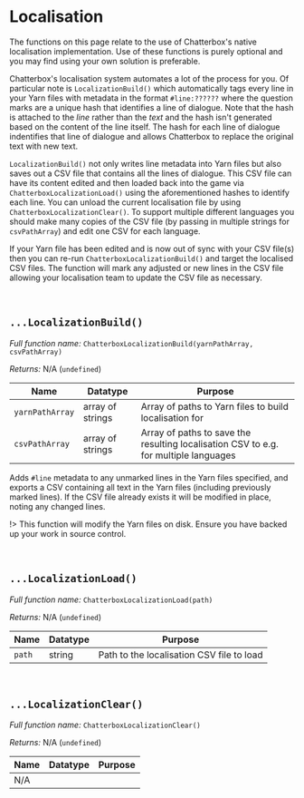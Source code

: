 # Localisation

The functions on this page relate to the use of Chatterbox's native localisation implementation. Use of these functions is purely optional and you may find using your own solution is preferable.

Chatterbox's localisation system automates a lot of the process for you. Of particular note is `LocalizationBuild()` which automatically tags every line in your Yarn files with metadata in the format `#line:??????` where the question marks are a unique hash that identifies a line of dialogue. Note that the hash is attached to the _line_ rather than the _text_ and the hash isn't generated based on the content of the line itself. The hash for each line of dialogue indentifies that line of dialogue and allows Chatterbox to replace the original text with new text.

`LocalizationBuild()` not only writes line metadata into Yarn files but also saves out a CSV file that contains all the lines of dialogue. This CSV file can have its content edited and then loaded back into the game via `ChatterboxLocalizationLoad()` using the aforementioned hashes to identify each line. You can unload the current localisation file by using `ChatterboxLocalizationClear()`. To support multiple different languages you should make many copies of the CSV file (by passing in multiple strings for `csvPathArray`) and edit one CSV for each language.

If your Yarn file has been edited and is now out of sync with your CSV file(s) then you can re-run `ChatterboxLocalizationBuild()` and target the localised CSV files. The function will mark any adjusted or new lines in the CSV file allowing your localisation team to update the CSV file as necessary.

&nbsp;

## `...LocalizationBuild()`

_Full function name:_ `ChatterboxLocalizationBuild(yarnPathArray, csvPathArray)`

_Returns:_ N/A (`undefined`)

|Name           |Datatype        |Purpose                                                                             |
|---------------|----------------|------------------------------------------------------------------------------------|
|`yarnPathArray`|array of strings|Array of paths to Yarn files to build localisation for                              |
|`csvPathArray` |array of strings|Array of paths to save the resulting localisation CSV to e.g. for multiple languages|

Adds `#line` metadata to any unmarked lines in the Yarn files specified, and exports a CSV containing all text in the Yarn files (including previously marked lines). If the CSV file already exists it will be modified in place, noting any changed lines.

!> This function will modify the Yarn files on disk. Ensure you have backed up your work in source control.

&nbsp;

## `...LocalizationLoad()`

_Full function name:_ `ChatterboxLocalizationLoad(path)`

_Returns:_ N/A (`undefined`)

|Name  |Datatype|Purpose                                  |
|------|--------|-----------------------------------------|
|`path`|string  |Path to the localisation CSV file to load|

&nbsp;

## `...LocalizationClear()`

_Full function name:_ `ChatterboxLocalizationClear()`

_Returns:_ N/A (`undefined`)

|Name|Datatype|Purpose|
|----|--------|-------|
|N/A |        |       |
